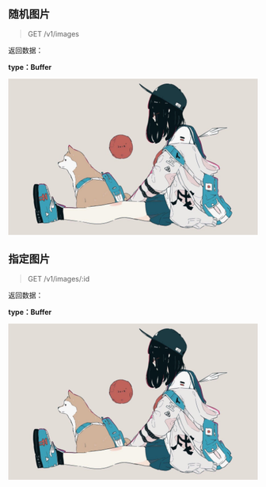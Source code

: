 ## 随机图片
> GET /v1/images

返回数据：

**type：Buffer**

![本地图片](./demo.jpg)

## 指定图片
> GET /v1/images/:id

返回数据：

**type：Buffer**

![本地图片](./demo.jpg)

